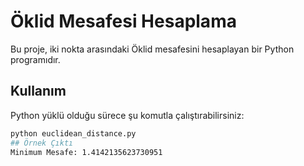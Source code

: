 # Öklid Mesafesi Hesaplama

Bu proje, iki nokta arasındaki Öklid mesafesini hesaplayan bir Python programıdır.

## Kullanım
Python yüklü olduğu sürece şu komutla çalıştırabilirsiniz:
```sh
python euclidean_distance.py
## Örnek Çıktı
Minimum Mesafe: 1.4142135623730951
